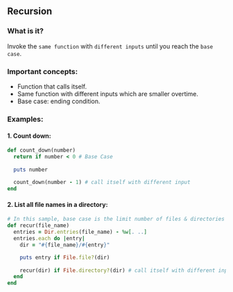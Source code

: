 ## Recursion
### What is it?
Invoke the ```same function``` with ```different inputs``` until you reach the ```base case```.

### Important concepts:
- Function that calls itself.
- Same function with different inputs which are smaller overtime.
- Base case: ending condition.

### Examples:
#### 1. Count down:
```ruby
def count_down(number)
  return if number < 0 # Base Case
  
  puts number
  
  count_down(number - 1) # call itself with different input
end
```

#### 2. List all file names in a directory:
```ruby
# In this sample, base case is the limit number of files & directories
def recur(file_name)
  entries = Dir.entries(file_name) - %w[. ..]
  entries.each do |entry|
    dir = "#{file_name}/#{entry}"

    puts entry if File.file?(dir)
    
    recur(dir) if File.directory?(dir) # call itself with different input
  end
end
```
